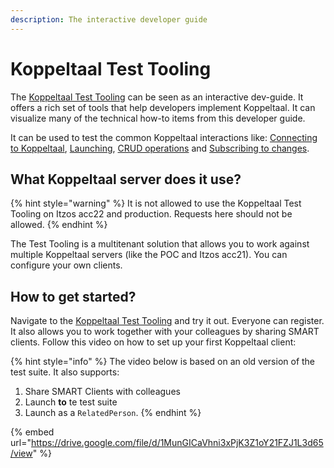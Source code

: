 ```yaml
---
description: The interactive developer guide
---
```


# Koppeltaal Test Tooling

The [Koppeltaal Test Tooling](https://testsuite.koppeltaal.headease.nl/) can be seen as an interactive dev-guide. It offers a rich set of tools that help developers implement Koppeltaal. It can visualize many of the technical how-to items from this developer guide.

It can be used to test the common Koppeltaal interactions like: [Connecting to Koppeltaal](connectie-maken-met-koppeltaal/), [Launching](launchen/), [CRUD operations](resources-managen/crud-operaties/) and [Subscribing to changes](resources-managen/abonneren-op-changes.md).&#x20;

## What Koppeltaal server does it use?

{% hint style="warning" %}
It is not allowed to use the Koppeltaal Test Tooling on Itzos acc22 and production. Requests here should not be allowed.
{% endhint %}

The Test Tooling is a multitenant solution that allows you to work against multiple Koppeltaal servers (like the POC and Itzos acc21). You can configure your own clients.

## How to get started?

Navigate to the [Koppeltaal Test Tooling](https://testsuite.koppeltaal.headease.nl) and try it out. Everyone can register. It also allows you to work together with your colleagues by sharing SMART clients. Follow this video on how to set up your first Koppeltaal client:

{% hint style="info" %}
The video below is based on an old version of the test suite. It also supports:&#x20;

1. Share SMART Clients with colleagues
2. Launch **to** te test suite
3. Launch as a `RelatedPerson`.
{% endhint %}

{% embed url="https://drive.google.com/file/d/1MunGICaVhni3xPjK3Z1oY21FZJ1L3d65/view" %}



